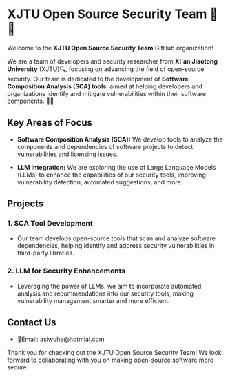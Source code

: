 # XJTU Open Source Security Team 🚀🔐

Welcome to the **XJTU Open Source Security Team** GitHub organization!

We are a team of developers and security researcher from **Xi'an Jiaotong University** (XJTU)🔍, focusing on advancing the field of open-source security. Our team is dedicated to the development of **Software Composition Analysis (SCA) tools**, aimed at helping developers and organizations identify and mitigate vulnerabilities within their software components. 🤖🔧

## Key Areas of Focus

- **Software Composition Analysis (SCA):** We develop tools to analyze the components and dependencies of software projects to detect vulnerabilities and licensing issues.
  
- **LLM Integration:** We are exploring the use of Large Language Models (LLMs) to enhance the capabilities of our security tools, improving vulnerability detection, automated suggestions, and more.

## Projects

### 1. **SCA Tool Development**
   - Our team develops open-source tools that scan and analyze software dependencies, helping identify and address security vulnerabilities in third-party libraries.

### 2. **LLM for Security Enhancements**
   - Leveraging the power of LLMs, we aim to incorporate automated analysis and recommendations into our security tools, making vulnerability management smarter and more efficient.

## Contact Us

- 📧Email: [asiwuhe@hotmial.com](mailto:asiwuhe@hotmial.com)

Thank you for checking out the XJTU Open Source Security Team! We look forward to collaborating with you on making open-source software more secure.
